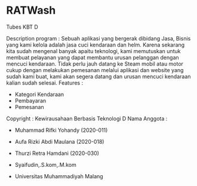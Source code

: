 # RATWash
Tubes KBT D

Description program :
Sebuah aplikasi yang bergerak dibidang Jasa, Bisnis yang kami kelola adalah jasa cuci kendaraan dan helm. Karena sekarang kita sudah mengenal banyak apaitu teknologi, kami memutuskan untuk membuat pelayanan yang dapat membantu urusan pelanggan dengan mencuci kendaraan. Tidak perlu jauh datang ke Steam mobil atau motor cukup dengan melakukan pemesanan melalui aplikasi dan website yang sudah kami buat, kami akan segera datang dan urusan mencuci kendaraan kalian sudah selesai. 
Features : 
- Kategori Kendaraan
- Pembayaran
- Pemesanan

Copyright :
Kewirausahaan Berbasis Teknologi D
Nama Anggota : 
- Muhammad Rifki Yohandy (2020-011)
- Aufa Rizki Abdi Maulana (2020-018)
- Thurzi Retra Hamdani (2020-030)

- Syaifudin,.S.kom,.M.kom

- Universitas Muhammadiyah Malang
